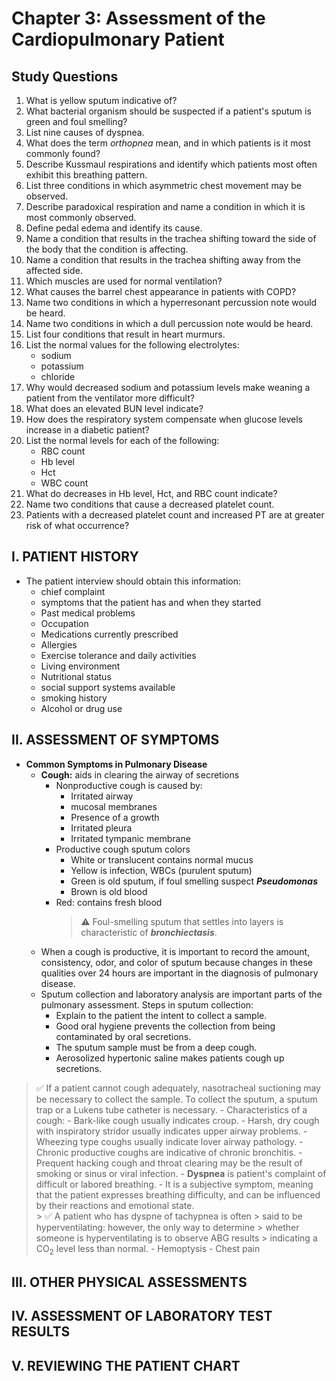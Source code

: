 # Chapter 3: Assessment of the Cardiopulmonary Patient

## Study Questions

1. What is yellow sputum indicative of?
2. What bacterial organism should be suspected if a patient's sputum is green and
foul smelling?
3. List nine causes of dyspnea.
4. What does the term *orthopnea* mean, and in which patients is it most commonly
found?
5. Describe Kussmaul respirations and identify which patients most often
exhibit this breathing pattern.
6. List three conditions in which asymmetric chest movement may be observed.
7. Describe paradoxical respiration and name a condition in which it is most
commonly observed.
8. Define pedal edema and identify its cause.
9. Name a condition that results in the trachea shifting toward the side of the body that the condition is  affecting.
10. Name a condition that results in the trachea shifting away from the
affected side.
11. Which muscles are used for normal ventilation?
12. What causes the barrel chest appearance in patients with COPD? 
13. Name two conditions in which a hyperresonant percussion note would be
heard.
14. Name two conditions in which a dull percussion note would be heard.
15. List four conditions that result in heart murmurs.
16. List the normal values for the following electrolytes:
	- sodium
	- potassium
	- chloride
17. Why would decreased sodium and potassium levels make weaning a patient from
the ventilator more difficult?
18. What does an elevated BUN level indicate?
19. How does the respiratory system compensate when glucose levels increase in
a diabetic patient?
20. List the normal levels for each of the following:
	- RBC count
	- Hb level
	- Hct 
	- WBC count
21. What do decreases in Hb level, Hct, and RBC count indicate?
22. Name two conditions that cause a decreased platelet count.
23. Patients with a decreased platelet count and increased PT are at greater
risk of what occurrence?


## I. PATIENT HISTORY

- The patient interview should obtain this information:
    - chief complaint
    - symptoms that the patient has and when they started
    - Past medical problems
    - Occupation
    - Medications currently prescribed
    - Allergies
    - Exercise tolerance and daily activities
    - Living environment
    - Nutritional status
    - social support systems available
    - smoking history
    - Alcohol or drug use

## II. ASSESSMENT OF SYMPTOMS

- **Common Symptoms in Pulmonary Disease**
    - **Cough:** aids in clearing the airway of secretions
        - Nonproductive cough is caused by:
            - Irritated airway
            - mucosal membranes
            - Presence of a growth
            - Irritated pleura
            - Irritated tympanic membrane
        - Productive cough sputum colors
            - White or translucent contains normal mucus
            - Yellow is infection, WBCs (purulent sputum)
            - Green is old sputum, if foul smelling suspect ***Pseudomonas***
            - Brown is old blood
	    - Red: contains fresh blood
            > :warning: Foul-smelling sputum that settles into layers is
            > characteristic of ***bronchiectasis***.
	- When a cough  is productive, it is important to record the amount,
	  consistency, odor, and color of sputum because changes in these
qualities over 24 hours are important in the diagnosis of pulmonary disease.
	- Sputum collection and laboratory analysis are important parts of the
	  pulmonary assessment. Steps in sputum collection:
		- Explain to the patient the intent to collect a sample.
		- Good oral hygiene prevents the collection from being
		  contaminated by oral secretions.
		- The sputum sample must be from a deep cough.
		- Aerosolized hypertonic saline makes patients cough up
		  secretions.
> :white_check_mark: If a patient cannot cough adequately,
> nasotracheal suctioning may be necessary to collect the
> sample. To collect the sputum, a sputum trap or a Lukens tube
> catheter is necessary.
	- Characteristics of a cough:
		- Bark-like cough usually indicates croup.
		- Harsh, dry cough with inspiratory stridor usually indicates
		  upper airway problems.
		- Wheezing type coughs usually indicate lover airway pathology.
		- Chronic productive coughs are indicative of chronic
		  bronchitis.
		- Prequent hacking cough and throat clearing may be the result
		  of smoking or sinus or viral infection. 
    - **Dyspnea** is patient's complaint of difficult or labored breathing.
	- It is a subjective symptom, meaning that the patient expresses
	  breathing difficulty, and can be influenced by their reactions and
emotional state.			
        > :white_check_mark: A patient who has dyspne of tachypnea is often
        > said to be hyperventilating: however, the only way to determine
        > whether someone is hyperventilating is to observe ABG results
        > indicating a CO<sub>2</sub> level less than normal.
    - Hemoptysis
    - Chest pain

## III. OTHER PHYSICAL ASSESSMENTS

## IV. ASSESSMENT OF LABORATORY TEST RESULTS

## V. REVIEWING THE PATIENT CHART
